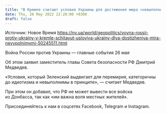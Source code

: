 ```yaml
---
title: "В Кремле считают условия Украины для достижения мира «невыполнимыми»"
date: Thu, 26 May 2022 22:28:00 +0300
draft: false
---
```

Источник: Новое Время https://nv.ua/world/geopolitics/voyna-rossii-protiv-ukrainy-v-kremle-schitayut-usloviya-ukrainy-dlya-dostizheniya-mira-nevypolnimymi-50245511.html


Война России против Украины — главные события 26 мая

 Об этом заявил заместитель главы Совета безопасности РФ Дмитрий Медведев.

«Условия, который Зеленский выдвигает для перемирия, категоричны до идиотизма и невыполнимы в принципе», — считает Медведев.

При этом он добавил, что РФ не может вывести все войска из Донбасса, так как «им важна воля местных жителей».

Присоединяйтесь к нам в соцсетях Facebook, Telegram и Instagram.

